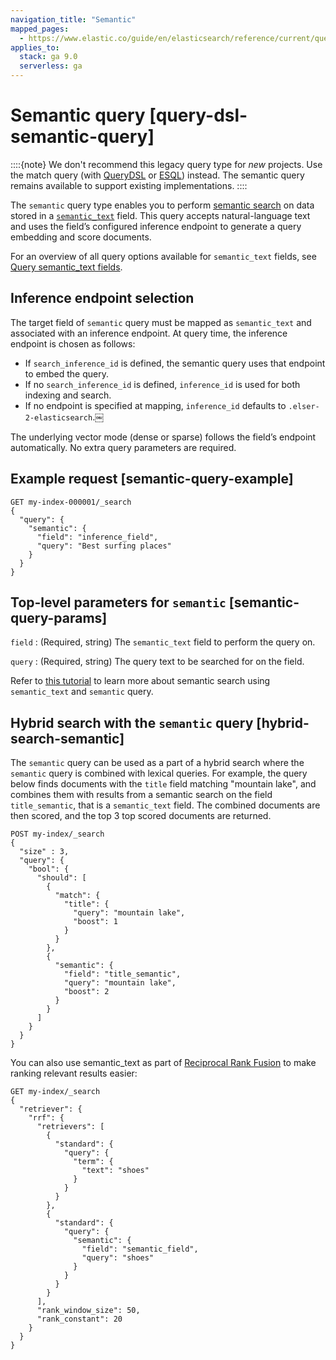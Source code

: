 ```yaml
---
navigation_title: "Semantic"
mapped_pages:
  - https://www.elastic.co/guide/en/elasticsearch/reference/current/query-dsl-semantic-query.html
applies_to:
  stack: ga 9.0
  serverless: ga
---
```


# Semantic query [query-dsl-semantic-query]

::::{note}
We don't recommend this legacy query type for _new_ projects. Use the match query (with [QueryDSL](/reference/query-languages/query-dsl/query-dsl-match-query.md) or [ESQL](/reference/query-languages/esql/functions-operators/search-functions.md#esql-match)) instead. The semantic query remains available to support existing implementations.
::::

The `semantic` query type enables you to perform [semantic search](docs-content://solutions/search/semantic-search.md) on data stored in a [`semantic_text`](/reference/elasticsearch/mapping-reference/semantic-text.md) field. This query accepts natural-language text and uses the field’s configured inference endpoint to generate a query embedding and score documents.

For an overview of all query options available for `semantic_text` fields, see [Query semantic_text fields](/reference/elasticsearch/mapping-reference/semantic-text.md).

## Inference endpoint selection

The target field of `semantic` query must be mapped as `semantic_text` and associated with an inference endpoint. At query time, the inference endpoint is chosen as follows:
- If `search_inference_id` is defined, the semantic query uses that endpoint to embed the query.
- If no `search_inference_id` is defined, `inference_id` is used for both indexing and search.
- If no endpoint is specified at mapping, `inference_id` defaults to `.elser-2-elasticsearch`.￼

The underlying vector mode (dense or sparse) follows the field’s endpoint automatically. No extra query parameters are required.

## Example request [semantic-query-example]

```console
GET my-index-000001/_search
{
  "query": {
    "semantic": {
      "field": "inference_field",
      "query": "Best surfing places"
    }
  }
}
```


## Top-level parameters for `semantic` [semantic-query-params]

`field`
:   (Required, string) The `semantic_text` field to perform the query on.

`query`
:   (Required, string) The query text to be searched for on the field.

Refer to [this tutorial](docs-content://solutions/search/semantic-search/semantic-search-semantic-text.md) to learn more about semantic search using `semantic_text` and `semantic` query.


## Hybrid search with the `semantic` query [hybrid-search-semantic]

The `semantic` query can be used as a part of a hybrid search where the `semantic` query is combined with lexical queries. For example, the query below finds documents with the `title` field matching "mountain lake", and combines them with results from a semantic search on the field `title_semantic`, that is a `semantic_text` field. The combined documents are then scored, and the top 3 top scored documents are returned.

```console
POST my-index/_search
{
  "size" : 3,
  "query": {
    "bool": {
      "should": [
        {
          "match": {
            "title": {
              "query": "mountain lake",
              "boost": 1
            }
          }
        },
        {
          "semantic": {
            "field": "title_semantic",
            "query": "mountain lake",
            "boost": 2
          }
        }
      ]
    }
  }
}
```

You can also use semantic_text as part of [Reciprocal Rank Fusion](/reference/elasticsearch/rest-apis/reciprocal-rank-fusion.md) to make ranking relevant results easier:

```console
GET my-index/_search
{
  "retriever": {
    "rrf": {
      "retrievers": [
        {
          "standard": {
            "query": {
              "term": {
                "text": "shoes"
              }
            }
          }
        },
        {
          "standard": {
            "query": {
              "semantic": {
                "field": "semantic_field",
                "query": "shoes"
              }
            }
          }
        }
      ],
      "rank_window_size": 50,
      "rank_constant": 20
    }
  }
}
```

